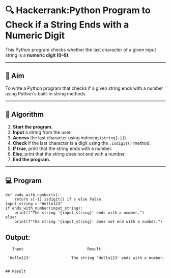 # 🔍 Hackerrank:Python Program to Check if a String Ends with a Numeric Digit

This Python program checks whether the last character of a given input string is a **numeric digit (0–9)**.

---

## 🎯 Aim

To write a Python program that checks if a given string ends with a number using Python's built-in string methods.

---

## 🧠 Algorithm

1. **Start the program.**
2. **Input** a string from the user.
3. **Access** the last character using indexing (`string[-1]`).
4. **Check** if the last character is a digit using the `.isdigit()` method.
5. **If true**, print that the string ends with a number.
6. **Else**, print that the string does not end with a number.
7. **End the program.**

---

## 💻  Program
```
def ends_with_number(s):
    return s[-1].isdigit() if s else False
input_string = "Hello123"
if ends_with_number(input_string):
    print(f"The string '{input_string}' ends with a number.")
else:
    print(f"The string '{input_string}' does not end with a number.")
```
## Output:
```
   Input                            Result

 'Hello123'                  The string 'Hello123' ends with a number.


## Result
